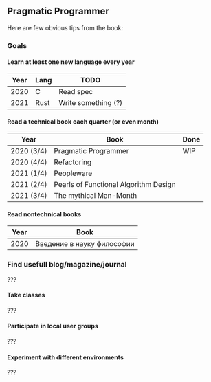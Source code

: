 ## Pragmatic Programmer

Here are few obvious tips from the book:

### Goals

#### Learn at least one new language every year


| Year | Lang | TODO                |
|------|------|---------------------|
| 2020 | C    | Read spec           |
| 2021 | Rust | Write something (?) |

#### Read a technical book each quarter (or even month)

| Year       | Book                                  | Done |
|------------|---------------------------------------|------|
| 2020 (3/4) | Pragmatic Programmer                  | WIP  |
| 2020 (4/4) | Refactoring                           |      |
| 2021 (1/4) | Peopleware                            |      |
| 2021 (2/4) | Pearls of Functional Algorithm Design |      |
| 2021 (3/4) | The mythical Man-Month                |      |

#### Read nontechnical books

| Year    | Book                       |
|---------|----------------------------|
| 2020    | Введение в науку философии |

### Find usefull blog/magazine/journal

???

#### Take classes

???

#### Participate in local user groups

???

#### Experiment with different environments

???
